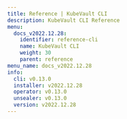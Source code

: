 ```yaml
---
title: Reference | KubeVault CLI
description: KubeVault CLI Reference
menu:
  docs_v2022.12.28:
    identifier: reference-cli
    name: KubeVault CLI
    weight: 30
    parent: reference
menu_name: docs_v2022.12.28
info:
  cli: v0.13.0
  installer: v2022.12.28
  operator: v0.13.0
  unsealer: v0.13.0
  version: v2022.12.28
---
```


